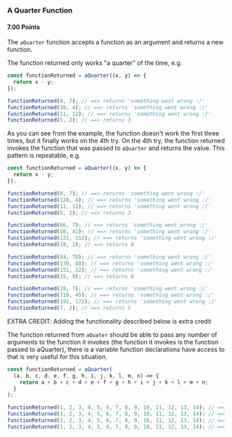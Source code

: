### A Quarter Function

#### 7.00 Points

The `aQuarter` function accepts a function as an argument and returns a new function.

The function returned only works "a quarter" of the time, e.g.

```js
const functionReturned = aQuarter((x, y) => {
  return x - y;
});

functionReturned(8, 7); // ==> returns 'something went wrong :/'
functionReturned(10, 4); // ==> returns 'something went wrong :/'
functionReturned(11, 12); // ==> returns 'something went wrong :/'
functionReturned(5, 2); // ==> returns 3
```

As you can see from the example, the function doesn't work the first three times, but it finally works on the 4th try. On the 4th try, the function returned invokes the function
that was passed to `aQuarter` and returns the value. This pattern is repeatable, e.g.

```js
const functionReturned = aQuarter((x, y) => {
  return x - y;
});

functionReturned(8, 7); // ==> returns 'something went wrong :/'
functionReturned(120, 4); // ==> returns 'something went wrong :/'
functionReturned(11, 12); // ==> returns 'something went wrong :/'
functionReturned(5, 2); // ==> returns 3

functionReturned(86, 7); // ==> returns 'something went wrong :/'
functionReturned(10, 41); // ==> returns 'something went wrong :/'
functionReturned(121, 152); // ==> returns 'something went wrong :/'
functionReturned(10, 2); // ==> returns 8

functionReturned(84, 78); // ==> returns 'something went wrong :/'
functionReturned(170, 48); // ==> returns 'something went wrong :/'
functionReturned(151, 12); // ==> returns 'something went wrong :/'
functionReturned(15, 9); // ==> returns 6

functionReturned(28, 7); // ==> returns 'something went wrong :/'
functionReturned(710, 45); // ==> returns 'something went wrong :/'
functionReturned(191, 172); // ==> returns 'something went wrong :/'
functionReturned(7, 2); // ==> returns 5
```

EXTRA CREDIT: Adding the functionality described below is extra credit

The function returned from `aQuater` should be able to pass any number of arguments to the function it invokes (the function it invokes is the function passed to aQuarter), there is a variable
function declarations have access to that is very useful for this situation.

```js
const functionReturned = aQuarter(
  (a, b, c, d, e, f, g, h, i, j, k, l, m, n) => {
    return a + b + c + d + e + f + g + h + i + j + k + l + m + n;
  }
);

functionReturned(1, 2, 3, 4, 5, 6, 7, 8, 9, 10, 11, 12, 13, 14); // ==> returns 'something went wrong :/'
functionReturned(1, 2, 3, 4, 5, 6, 7, 8, 9, 10, 11, 12, 13, 14); // ==> returns 'something went wrong :/'
functionReturned(1, 2, 3, 4, 5, 6, 7, 8, 9, 10, 11, 12, 13, 14); // ==> returns 'something went wrong :/'
functionReturned(1, 2, 3, 4, 5, 6, 7, 8, 9, 10, 11, 12, 13, 14); // ==> returns 105
```

